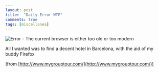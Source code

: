 ```yaml
---
layout: post
title:  "Daily Error WTF"
comments: true
tags: [miscellanea]
---
```



![Error - The current browser is either too old or too modern](http://kenegozi.com/Blog/uploaded/WindowsLiveWriter/DailyErrorWTF_AEB3/5dbeda0d-7be3-4f02-9641-21e6dbf7c2d9.png)



All I wanted was to find a decent hotel in Barcelona, with the aid of my buddy Firefox



(from [http://www.mygrouptour.com/](http://www.mygrouptour.com/))

